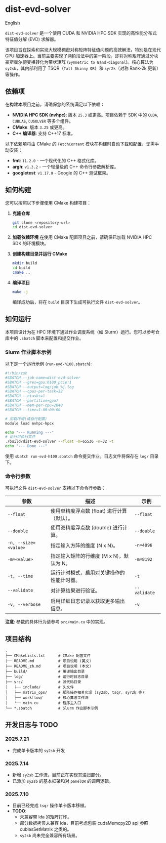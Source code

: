 # dist-evd-solver

[English](README.md)

`dist-evd-solver` 是一个使用 CUDA 和 NVIDIA HPC SDK 实现的高性能分布式特征值分解 (EVD) 求解器。

该项目旨在探索和实现大规模稠密对称矩阵特征值问题的高效解法，特别是在现代 GPU 加速器上。当前主要实现了两阶段法中的第一阶段，即将对称矩阵通过分块豪斯霍尔德变换转化为带状矩阵 (`Symmetric to Band-diagonal`)。核心算法为 `sy2sb`，其内部利用了 TSQR（`Tall Skinny QR`）和 `syr2k`（对称 Rank-2k 更新）等操作。

## 依赖项

在构建本项目之前，请确保您的系统满足以下依赖：

- **NVIDIA HPC SDK (nvhpc)**: 版本 `25.3` 或更高。项目依赖于 SDK 中的 `CUDA`, `CUBLAS`, `CUSOLVER` 等多个组件。
- **CMake**: 版本 `3.25` 或更高。
- **C++ 编译器**: 支持 C++17 标准。

以下依赖项将由 CMake 的 `FetchContent` 模块在构建时自动下载和配置，无需手动安装：

- **fmt**: `11.2.0` - 一个现代化的 C++ 格式化库。
- **argh**: `v1.3.2` - 一个轻量级的 C++ 命令行参数解析库。
- **googletest**: `v1.17.0` - Google 的 C++ 测试框架。

## 如何构建

您可以按照以下步骤使用 CMake 构建项目：

1.  **克隆仓库**
    ```bash
    git clone <repository-url>
    cd dist-evd-solver
    ```

2.  **加载依赖环境**
    在使用 CMake 配置项目之前，请确保已加载 NVIDIA HPC SDK 的环境模块。

3.  **创建构建目录并运行 CMake**
    ```bash
    mkdir build
    cd build
    cmake ..
    ```

4.  **编译项目**
    ```bash
    make -j
    ```
    编译成功后，将在 `build` 目录下生成可执行文件 `dist-evd-solver`。

## 如何运行

本项目设计为在 HPC 环境下通过作业调度系统（如 Slurm）运行。您可以参考仓库中的 `.sbatch` 脚本来配置和提交作业。

### Slurm 作业脚本示例

以下是一个运行示例 (`run-evd-h100.sbatch`):
```bash
#!/bin/zsh
#SBATCH --job-name=dist-evd-solver
#SBATCH --gres=gpu:h100_pcie:1
#SBATCH --output=log/job_%j.log
#SBATCH --cpus-per-task=32
#SBATCH --ntasks=1
#SBATCH --partition=gpu7
#SBATCH --mem-per-cpu=2048
#SBATCH --time=1-00:00:00

# 加载环境(请自行配置)
module load nvhpc-hpcx

echo "--- Running ---"
# 运行可执行文件
./build/dist-evd-solver --float -m=65536 -n=32 -t
echo "--- Done ---" 
```
使用 `sbatch run-evd-h100.sbatch` 命令提交作业。日志文件将保存在 `log/` 目录下。

### 命令行参数

可执行文件 `dist-evd-solver` 支持以下命令行参数：

| 参数               | 描述                                                                 | 示例        |
| ------------------ | -------------------------------------------------------------------- | ----------- |
| `--float`          | 使用单精度浮点数 (float) 进行计算（默认）。                          | `--float`   |
| `--double`         | 使用双精度浮点数 (double) 进行计算。                                 | `--double`  |
| `-n, --size=<value>` | 指定输入方阵的维度 (N x N)。                                         | `-n=4096`   |
| `-m=<value>`       | 指定输入矩阵的行维度 (M x N)，默认为 N。                             | `-m=8192`   |
| `-t, --time`       | 运行计时模式，启用对关键操作的性能计时器。                           | `-t`        |
| `--validate`       | 对计算结果进行验证。                                                 | `--validate`|
| `-v, --verbose`    | 启用详细日志记录以获取更多输出信息。                                 | `-v`        |

**注意**: 参数的具体行为请参考 `src/main.cu` 中的实现。

## 项目结构

```
.
├── CMakeLists.txt      # CMake 配置文件
├── README.md           # 项目说明 (英文)
├── README_zh.md        # 项目说明 (本文)
├── build/              # 编译输出目录
├── log/                # 运行时日志目录
├── src/                # 源代码目录
│   ├── include/        # 头文件
│   ├── matrix_ops/     # 矩阵操作相关实现 (sy2sb, tsqr, syr2k 等)
│   ├── workflow/       # 核心算法工作流
│   └── main.cu         # 程序主入口
└── *.sbatch            # Slurm 作业脚本示例
```

## 开发日志与 TODO

### 2025.7.21

- 完成单卡版本的 `sy2sb` 开发

### 2025.7.14

- 新增 `sy2sb` 工作流，目前正在实现其递归部分。
- 已添加 `sy2sb` 的基本框架和对 `panelQR` 的调用逻辑。

### 2025.7.10

- 目前已经完成 `tsqr` 操作单卡版本移植。
- **TODO**:
  - 未兼容带 lda 的矩阵打印。
  - 部分数据拷贝未兼容 lda，目前考虑包装 cudaMemcpy2D api 参照 cublasSetMatrix 之类的。
  - `sy2sb` 尚未完全兼容所有场景。
